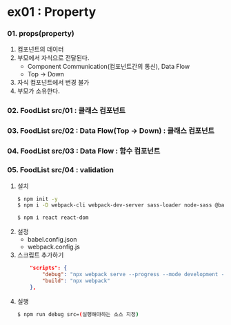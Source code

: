 # ex01 : Property

### 01. props(property)
1. 컴포넌트의 데이터
2. 부모에서 자식으로 전달된다.
    + Component Communication(컴포넌트간의 통신), Data Flow
    + Top -> Down
3. 자식 컴포넌트에서 변경 불가
4. 부모가 소유한다.
### 02. FoodList src/01 : 클래스 컴포넌트
### 03. FoodList src/02 : Data Flow(Top -> Down) : 클래스 컴포넌트

### 04. FoodList src/03 : Data Flow : 함수 컴포넌트
### 05. FoodList src/04 : validation

1. 설치 
    ```bash
    $ npm init -y
    $ npm i -D webpack-cli webpack-dev-server sass-loader node-sass @babel/core @babel/cli @babel/preset-env @babel/preset-react

    $ npm i react react-dom
    ```
2. 설정 
    + babel.config.json
    + webpack.config.js
3. 스크립트 추가하기
    ```json
        "scripts": {
            "debug": "npx webpack serve --progress --mode development --env",
            "build": "npx webpack"
        },
    ```
4. 실행
    ```bash
    $ npm run debug src=(실행해야하는 소스 지정)
    ```